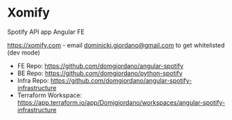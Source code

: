 # Xomify

Spotify API app Angular FE

https://xomify.com - email dominickj.giordano@gmail.com to get whitelisted (dev mode)

* FE Repo: https://github.com/domgiordano/angular-spotify
* BE Repo: https://github.com/domgiordano/python-spotify
* Infra Repo: https://github.com/domgiordano/angular-spotify-infrastructure
* Terraform Workspace: https://app.terraform.io/app/Domjgiordano/workspaces/angular-spotify-infrastructure
